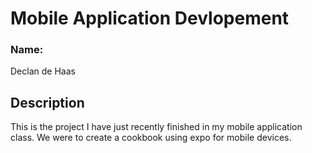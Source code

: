 # Mobile Application Devlopement 

### Name:
Declan de Haas

## Description
This is the project I have just recently finished in my mobile application class. We were to create a cookbook using expo for mobile devices.
